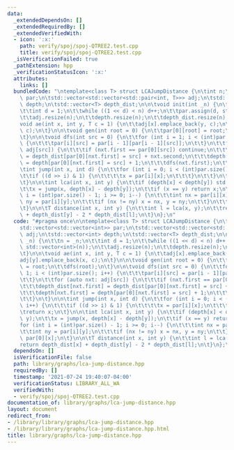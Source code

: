 ```yaml
---
data:
  _extendedDependsOn: []
  _extendedRequiredBy: []
  _extendedVerifiedWith:
  - icon: ':x:'
    path: verify/spoj/spoj-QTREE2.test.cpp
    title: verify/spoj/spoj-QTREE2.test.cpp
  _isVerificationFailed: true
  _pathExtension: hpp
  _verificationStatusIcon: ':x:'
  attributes:
    links: []
  bundledCode: "\ntemplate<class T> struct LCAJumpDistance {\n\tint n;\n\tstd::vector<std::vector<int>>\
    \ par;\n\tstd::vector<std::vector<std::pair<int, T>>> adj;\n\tstd::vector<int>\
    \ depth;\n\tstd::vector<T> depth_dist;\n\n\tvoid init(int _n) {\n\t\tn = _n;\n\
    \t\tint d = 1;\n\t\twhile ((1 << d) < n) d++;\n\t\tpar.assign(d, std::vector<int>(n));\n\
    \t\tadj.resize(n);\n\t\tdepth.resize(n);\n\t\tdepth_dist.resize(n);\n\t}\n\n\t\
    void ae(int x, int y, T c = 1) {\n\t\tadj[x].emplace_back(y, c);\n\t\tadj[y].emplace_back(x,\
    \ c);\n\t}\n\n\tvoid gen(int root = 0) {\n\t\tpar[0][root] = root;\n\t\tdfs(root);\n\
    \t}\n\n\tvoid dfs(int src = 0) {\n\t\tfor (int i = 1; i < (int)par.size(); i++)\
    \ {\n\t\t\tpar[i][src] = par[i - 1][par[i - 1][src]];\n\t\t}\n\t\tfor (auto nxt:\
    \ adj[src]) {\n\t\t\tif (nxt.first == par[0][src]) continue;\n\t\t\tdepth_dist[nxt.first]\
    \ = depth_dist[par[0][nxt.first] = src] + nxt.second;\n\t\t\tdepth[nxt.first]\
    \ = depth[par[0][nxt.first] = src] + 1;\n\t\t\tdfs(nxt.first);\n\t\t}\n\t}\n\n\
    \tint jump(int x, int d) {\n\t\tfor (int i = 0; i < (int)par.size(); i++) {\n\t\
    \t\tif ((d >> i) & 1) {\n\t\t\t\tx = par[i][x];\n\t\t\t}\n\t\t}\n\t\treturn x;\n\
    \t}\n\n\tint lca(int x, int y) {\n\t\tif (depth[x] < depth[y]) std::swap(x, y);\n\
    \t\tx = jump(x, depth[x] - depth[y]);\n\t\tif (x == y) return x;\n\t\tfor (int\
    \ i = (int)par.size() - 1; i >= 0; i--) {\n\t\t\tint nx = par[i][x];\n\t\t\tint\
    \ ny = par[i][y];\n\t\t\tif (nx != ny) x = nx, y = ny;\n\t\t}\n\t\treturn par[0][x];\n\
    \t}\n\n\tT distance(int x, int y) {\n\t\tint l = lca(x, y);\n\t\treturn depth_dist[x]\
    \ + depth_dist[y] - 2 * depth_dist[l];\n\t}\n};\n"
  code: "#pragma once\n\ntemplate<class T> struct LCAJumpDistance {\n\tint n;\n\t\
    std::vector<std::vector<int>> par;\n\tstd::vector<std::vector<std::pair<int, T>>>\
    \ adj;\n\tstd::vector<int> depth;\n\tstd::vector<T> depth_dist;\n\n\tvoid init(int\
    \ _n) {\n\t\tn = _n;\n\t\tint d = 1;\n\t\twhile ((1 << d) < n) d++;\n\t\tpar.assign(d,\
    \ std::vector<int>(n));\n\t\tadj.resize(n);\n\t\tdepth.resize(n);\n\t\tdepth_dist.resize(n);\n\
    \t}\n\n\tvoid ae(int x, int y, T c = 1) {\n\t\tadj[x].emplace_back(y, c);\n\t\t\
    adj[y].emplace_back(x, c);\n\t}\n\n\tvoid gen(int root = 0) {\n\t\tpar[0][root]\
    \ = root;\n\t\tdfs(root);\n\t}\n\n\tvoid dfs(int src = 0) {\n\t\tfor (int i =\
    \ 1; i < (int)par.size(); i++) {\n\t\t\tpar[i][src] = par[i - 1][par[i - 1][src]];\n\
    \t\t}\n\t\tfor (auto nxt: adj[src]) {\n\t\t\tif (nxt.first == par[0][src]) continue;\n\
    \t\t\tdepth_dist[nxt.first] = depth_dist[par[0][nxt.first] = src] + nxt.second;\n\
    \t\t\tdepth[nxt.first] = depth[par[0][nxt.first] = src] + 1;\n\t\t\tdfs(nxt.first);\n\
    \t\t}\n\t}\n\n\tint jump(int x, int d) {\n\t\tfor (int i = 0; i < (int)par.size();\
    \ i++) {\n\t\t\tif ((d >> i) & 1) {\n\t\t\t\tx = par[i][x];\n\t\t\t}\n\t\t}\n\t\
    \treturn x;\n\t}\n\n\tint lca(int x, int y) {\n\t\tif (depth[x] < depth[y]) std::swap(x,\
    \ y);\n\t\tx = jump(x, depth[x] - depth[y]);\n\t\tif (x == y) return x;\n\t\t\
    for (int i = (int)par.size() - 1; i >= 0; i--) {\n\t\t\tint nx = par[i][x];\n\t\
    \t\tint ny = par[i][y];\n\t\t\tif (nx != ny) x = nx, y = ny;\n\t\t}\n\t\treturn\
    \ par[0][x];\n\t}\n\n\tT distance(int x, int y) {\n\t\tint l = lca(x, y);\n\t\t\
    return depth_dist[x] + depth_dist[y] - 2 * depth_dist[l];\n\t}\n};\n"
  dependsOn: []
  isVerificationFile: false
  path: library/graphs/lca-jump-distance.hpp
  requiredBy: []
  timestamp: '2021-07-24 19:40:07-04:00'
  verificationStatus: LIBRARY_ALL_WA
  verifiedWith:
  - verify/spoj/spoj-QTREE2.test.cpp
documentation_of: library/graphs/lca-jump-distance.hpp
layout: document
redirect_from:
- /library/library/graphs/lca-jump-distance.hpp
- /library/library/graphs/lca-jump-distance.hpp.html
title: library/graphs/lca-jump-distance.hpp
---
```

